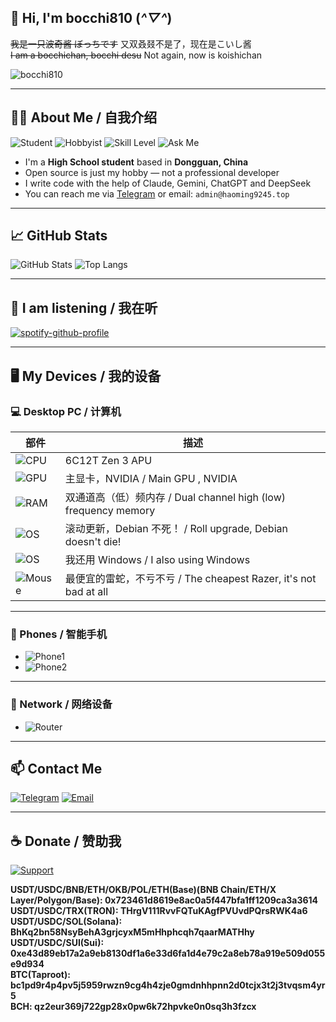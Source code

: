## 👋 Hi, I'm bocchi810 (*^▽^*)
~~我是一只波奇酱 ぼっちです~~ 又双叒叕不是了，现在是こいし酱  
~~I am a bocchichan, bocchi desu~~ Not again, now is koishichan

![bocchi810](https://count.getloli.com/@bocchi810?name=bocchi810&theme=moebooru&padding=6&offset=0&align=top&scale=1&pixelated=0&darkmode=auto)

---

## 🧑‍💻 About Me / 自我介绍

![Student](https://img.shields.io/badge/🎓_Student-Dongguan,_China-blue)
![Hobbyist](https://img.shields.io/badge/💻_Open_Source-Hobbyist-informational)
![Skill Level](https://img.shields.io/badge/🧠_Skill-Average-yellow)
![Ask Me](https://img.shields.io/badge/❤️_Love-Newbies_asking_good_questions-red)

- I'm a **High School student** based in **Dongguan, China**
- Open source is just my hobby — not a professional developer
- I write code with the help of  Claude, Gemini, ChatGPT and DeepSeek 
- You can reach me via [Telegram](https://t.me/bocchi1919810) or email: `admin@haoming9245.top`

---

## 📈 GitHub Stats

![GitHub Stats](https://github-readme-stats.vercel.app/api?username=bocchi810&count_private=true&show_icons=true&theme=tokyonight)
![Top Langs](https://github-readme-stats.vercel.app/api/top-langs/?username=bocchi810&layout=compact&theme=tokyonight)

---

## 🎵 I am listening / 我在听

[![spotify-github-profile](https://spotify-github-profile.kittinanx.com/api/view?uid=31cw3jqlx2a3iqfwceudvwzziyaq&cover_image=true&theme=novatorem&show_offline=true&background_color=121212&interchange=true&bar_color=26a269&bar_color_cover=true)](https://spotify-github-profile.kittinanx.com/api/view?uid=31cw3jqlx2a3iqfwceudvwzziyaq&redirect=true)

---

## 🖥️ My Devices / 我的设备

### 💻 Desktop PC / 计算机

| 部件 | 描述 |
|------|------|
| ![CPU](https://img.shields.io/badge/CPU-Ryzen_5_5600G-red?logo=amd) | 6C12T Zen 3 APU |
| ![GPU](https://img.shields.io/badge/GPU-GeForce_RTX_4060-green?logo=nvidia) | 主显卡，NVIDIA / Main GPU , NVIDIA |
| ![RAM](https://img.shields.io/badge/RAM-32GB_DDR4_3200MHz-yellow) | 双通道高（低）频内存 / Dual channel high (low) frequency memory |
| ![OS](https://img.shields.io/badge/OS-Debian_Sid-ff69b4?logo=debian&logoColor=white) | 滚动更新，Debian 不死！ / Roll upgrade, Debian doesn't die! |
| ![OS](https://img.shields.io/badge/OS-Windows-blue) | 我还用 Windows / I also using Windows |
| ![Mouse](https://img.shields.io/badge/Mouse-Razer_DeathAdder_Essential-9cf?logo=razer) | 最便宜的雷蛇，不亏不亏 / The cheapest Razer, it's not bad at all |

---

### 📱 Phones / 智能手机

- ![Phone1](https://img.shields.io/badge/📱_Redmi-Note_11T_Pro-blue?logo=xiaomi)
- ![Phone2](https://img.shields.io/badge/📱_Huawei-FIG--AL00-lightgrey?logo=Huawei)

---

### 📡 Network / 网络设备

- ![Router](https://img.shields.io/badge/Router-Redmi_AC2100-blue?logo=xiaomi)

---

## 📫 Contact Me

[![Telegram](https://img.shields.io/badge/Telegram-@bocchi1919810-2CA5E0?logo=telegram)](https://t.me/bocchi1919810)
[![Email](https://img.shields.io/badge/Email-admin@haoming9245.top-D14836?logo=gmail)](mailto:admin@haoming9245.top)

---

## ☕ Donate / 赞助我

[![Support](https://img.shields.io/badge/💰_Support-Contact_Me-yellow)](https://t.me/bocchi1919810)

**USDT/USDC/BNB/ETH/OKB/POL/ETH(Base)(BNB Chain/ETH/X Layer/Polygon/Base): 0x723461d8619e8ac0a5f447bfa1ff1209ca3a3614**  
**USDT/USDC/TRX(TRON): THrgV111RvvFQTuKAgfPVUvdPQrsRWK4a6**  
**USDT/USDC/SOL(Solana): BhKq2bn58NsyBehA3grjcyxM5mHhphcqh7qaarMATHhy**  
**USDT/USDC/SUI(Sui): 0xe43d89eb17a2a9eb8130df1a6e33d6fa1d4e79c2a8eb78a919e509d055e9d934**  
**BTC(Taproot): bc1pd9r4p4pv5j5959rwzn9cg4h4zje0gmdnhhpnn2d0tcjx3t2j3tvqsm4yr5**  
**BCH: qz2eur369j722gp28x0pw6k72hpvke0n0sq3h3fzcx**  
